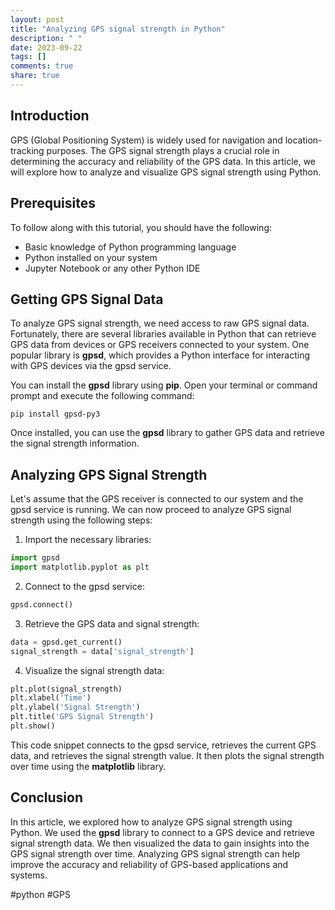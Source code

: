 ```yaml
---
layout: post
title: "Analyzing GPS signal strength in Python"
description: " "
date: 2023-09-22
tags: []
comments: true
share: true
---
```


## Introduction

GPS (Global Positioning System) is widely used for navigation and location-tracking purposes. The GPS signal strength plays a crucial role in determining the accuracy and reliability of the GPS data. In this article, we will explore how to analyze and visualize GPS signal strength using Python.

## Prerequisites

To follow along with this tutorial, you should have the following:

- Basic knowledge of Python programming language
- Python installed on your system
- Jupyter Notebook or any other Python IDE

## Getting GPS Signal Data

To analyze GPS signal strength, we need access to raw GPS signal data. Fortunately, there are several libraries available in Python that can retrieve GPS data from devices or GPS receivers connected to your system. One popular library is **gpsd**, which provides a Python interface for interacting with GPS devices via the gpsd service.

You can install the **gpsd** library using **pip**. Open your terminal or command prompt and execute the following command:

```
pip install gpsd-py3
```

Once installed, you can use the **gpsd** library to gather GPS data and retrieve the signal strength information.

## Analyzing GPS Signal Strength

Let's assume that the GPS receiver is connected to our system and the gpsd service is running. We can now proceed to analyze GPS signal strength using the following steps:

1. Import the necessary libraries: 

```python
import gpsd
import matplotlib.pyplot as plt
```

2. Connect to the gpsd service:

```python
gpsd.connect()
```

3. Retrieve the GPS data and signal strength:

```python
data = gpsd.get_current()
signal_strength = data['signal_strength']
```

4. Visualize the signal strength data:

```python
plt.plot(signal_strength)
plt.xlabel('Time')
plt.ylabel('Signal Strength')
plt.title('GPS Signal Strength')
plt.show()
```

This code snippet connects to the gpsd service, retrieves the current GPS data, and retrieves the signal strength value. It then plots the signal strength over time using the **matplotlib** library.

## Conclusion

In this article, we explored how to analyze GPS signal strength using Python. We used the **gpsd** library to connect to a GPS device and retrieve signal strength data. We then visualized the data to gain insights into the GPS signal strength over time. Analyzing GPS signal strength can help improve the accuracy and reliability of GPS-based applications and systems.

#python #GPS